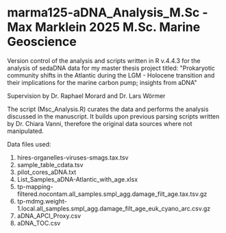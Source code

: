 # marma125-aDNA_Analysis_M.Sc - Max Marklein 2025 M.Sc. Marine Geoscience
Version control of the analysis and scripts written in R v.4.4.3 for the analysis of sedaDNA data for my master thesis project titled:
"Prokaryotic community shifts in the Atlantic during the LGM - Holocene transition and their implications for the marine carbon pump; insights from aDNA"

Supervision by Dr. Raphael Morard and Dr. Lars Wörmer

The script (Msc_Analysis.R) curates the data and performs the analysis discussed in the manuscript. It builds upon previous parsing scripts written by
Dr. Chiara Vanni, therefore the original data sources where not manipulated.

Data files used:
1. hires-organelles-viruses-smags.tax.tsv
2. sample_table_cdata.tsv
3. pilot_cores_aDNA.txt
4. List_Samples_aDNA-Atlantic_with_age.xlsx
5. tp-mapping-filtered.nocontam.all_samples.smpl_agg.damage_filt_age.tax.tsv.gz
6. tp-mdmg.weight-1.local.all_samples.smpl_agg.damage_filt_age_euk_cyano_arc.csv.gz
7. aDNA_APCI_Proxy.csv
8. aDNA_TOC.csv